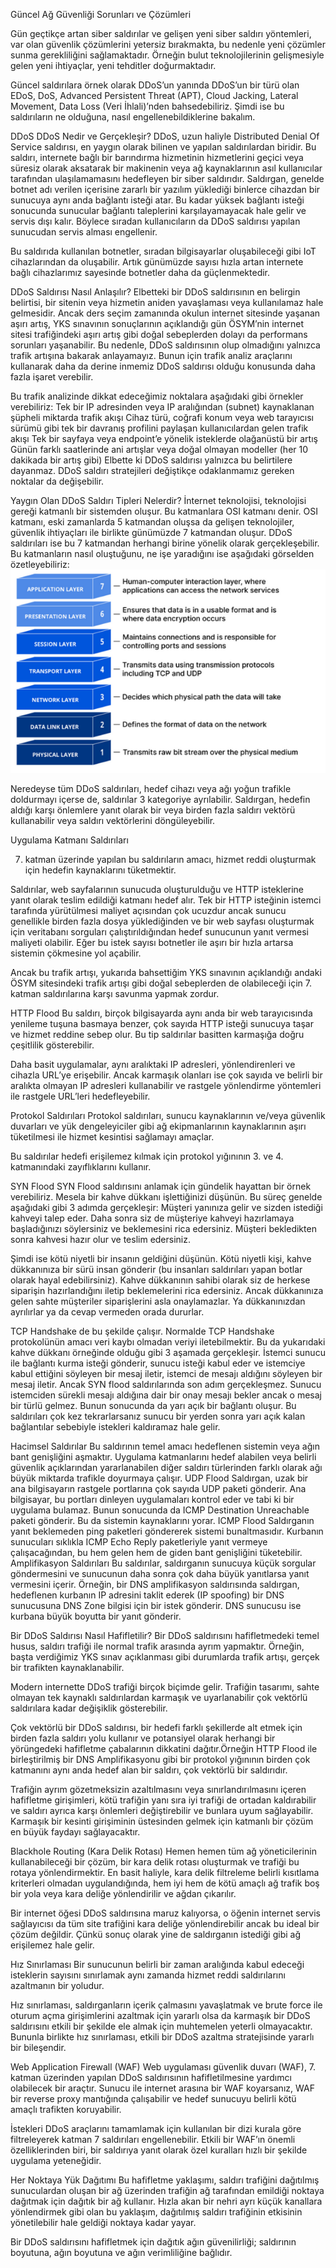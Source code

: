 Güncel Ağ Güvenliği Sorunları ve Çözümleri

Gün geçtikçe artan siber saldırılar ve gelişen yeni siber saldırı yöntemleri, var olan güvenlik çözümlerini yetersiz bırakmakta, bu nedenle yeni çözümler sunma gerekliliğini sağlamaktadır. Örneğin bulut teknolojilerinin gelişmesiyle gelen yeni ihtiyaçlar, yeni tehditler doğurmaktadır.

Güncel saldırılara örnek olarak  DDoS’un yanında DDoS’un bir türü olan EDoS, DoS, Advanced Persistent Threat (APT), Cloud Jacking, Lateral Movement, Data Loss (Veri İhlali)’nden bahsedebiliriz. Şimdi ise bu saldırıların ne olduğuna, nasıl engellenebildiklerine bakalım.

DDoS
DDoS Nedir ve Gerçekleşir?
DDoS, uzun haliyle Distributed Denial Of Service saldırısı, en yaygın olarak bilinen ve yapılan saldırılardan biridir. Bu saldırı, internete bağlı bir barındırma hizmetinin hizmetlerini geçici veya süresiz olarak aksatarak bir makinenin veya ağ kaynaklarının asıl kullanıcılar tarafından ulaşılamamasını hedefleyen bir siber saldırıdır. Saldırgan, genelde botnet adı verilen içerisine zararlı bir yazılım yüklediği binlerce cihazdan bir sunucuya aynı anda bağlantı isteği atar. Bu kadar yüksek bağlantı isteği sonucunda sunucular bağlantı taleplerini karşılayamayacak hale gelir ve servis dışı kalır. Böylece sıradan kullanıcıların da DDoS saldırısı yapılan sunucudan servis alması engellenir. 

Bu saldırıda kullanılan botnetler, sıradan bilgisayarlar oluşabileceği gibi IoT cihazlarından da oluşabilir. Artık günümüzde sayısı hızla artan internete bağlı cihazlarımız sayesinde botnetler daha da güçlenmektedir. 

DDoS Saldırısı Nasıl Anlaşılır?
	Elbetteki bir DDoS saldırısının en belirgin belirtisi, bir sitenin veya hizmetin aniden yavaşlaması veya kullanılamaz hale gelmesidir. Ancak ders seçim zamanında okulun internet sitesinde yaşanan aşırı artış, YKS sınavının sonuçlarının açıklandığı gün ÖSYM’nin internet sitesi trafiğindeki aşırı artış gibi doğal sebeplerden dolayı da performans sorunları yaşanabilir. Bu nedenle, DDoS saldırısının olup olmadığını yalnızca trafik artışına bakarak anlayamayız. Bunun için trafik analiz araçlarını kullanarak daha da derine inmemiz DDoS saldırısı olduğu konusunda daha fazla işaret verebilir. 

Bu trafik analizinde dikkat edeceğimiz noktalara aşağıdaki gibi örnekler verebiliriz:
Tek bir IP adresinden veya IP aralığından (subnet) kaynaklanan şüpheli miktarda trafik akışı
Cihaz türü, coğrafi konum veya web tarayıcısı sürümü gibi tek bir davranış profilini paylaşan kullanıcılardan gelen trafik akışı 
Tek bir sayfaya veya endpoint’e yönelik isteklerde olağanüstü bir artış
Günün farklı saatlerinde ani artışlar veya doğal olmayan modeller (her 10 dakikada bir artış gibi)
Elbette ki DDoS saldırısı yalnızca bu belirtilere dayanmaz. DDoS saldırı stratejileri değiştikçe odaklanmamız gereken noktalar da değişebilir.



Yaygın Olan DDoS Saldırı Tipleri Nelerdir?
	İnternet teknolojisi, teknolojisi gereği katmanlı bir sistemden oluşur. Bu katmanlara OSI katmanı denir. OSI katmanı, eski zamanlarda 5 katmandan oluşsa da gelişen teknolojiler, güvenlik ihtiyaçları ile birlikte günümüzde 7 katmandan oluşur. DDoS saldırıları ise bu 7 katmandan herhangi birine yönelik olarak gerçekleşebilir. Bu katmanların nasıl oluştuğunu, ne işe yaradığını ise aşağıdaki görselden özetleyebiliriz:
	![OSI Layers](images/osi.png)



Neredeyse tüm DDoS saldırıları, hedef cihazı veya ağı yoğun trafikle doldurmayı içerse de, saldırılar 3 kategoriye ayrılabilir. Saldırgan, hedefin aldığı karşı önlemlere yanıt olarak bir veya birden fazla saldırı vektörü kullanabilir veya saldırı vektörlerini döngüleyebilir.

Uygulama Katmanı Saldırıları

7. katman üzerinde yapılan bu saldırıların amacı, hizmet reddi oluşturmak için hedefin kaynaklarını tüketmektir.

Saldırılar, web sayfalarının sunucuda oluşturulduğu ve HTTP isteklerine yanıt olarak teslim edildiği katmanı hedef alır. Tek bir HTTP isteğinin istemci tarafında yürütülmesi maliyet açısından çok ucuzdur ancak sunucu genellikle birden fazla dosya yüklediğinden ve bir web sayfası oluşturmak için veritabanı sorguları çalıştırıldığından hedef sunucunun yanıt vermesi maliyeti olabilir. Eğer bu istek sayısı botnetler ile aşırı bir hızla artarsa sistemin çökmesine yol açabilir.

Ancak bu trafik artışı, yukarıda bahsettiğim YKS sınavının açıklandığı andaki ÖSYM sitesindeki trafik artışı gibi doğal sebeplerden de olabileceği için 7. katman saldırılarına karşı savunma yapmak zordur.

HTTP Flood
Bu saldırı, birçok bilgisayarda aynı anda bir web tarayıcısında yenileme tuşuna basmaya benzer, çok sayıda HTTP isteği sunucuya taşar ve hizmet reddine sebep olur. Bu tip saldırılar basitten karmaşığa doğru çeşitlilik gösterebilir.

Daha basit uygulamalar, aynı aralıktaki IP adresleri, yönlendirenleri ve cihazla URL’ye erişebilir. Ancak karmaşık olanları ise çok sayıda ve belirli bir aralıkta olmayan IP adresleri kullanabilir ve rastgele yönlendirme yöntemleri ile rastgele URL’leri hedefleyebilir.

Protokol Saldırıları
Protokol saldırıları, sunucu kaynaklarının ve/veya güvenlik duvarları ve yük dengeleyiciler gibi ağ ekipmanlarının kaynaklarının aşırı tüketilmesi ile hizmet kesintisi sağlamayı amaçlar. 

Bu saldırılar hedefi erişilemez kılmak için protokol yığınının 3. ve 4. katmanındaki zayıflıklarını kullanır.

SYN Flood
SYN Flood saldırısını anlamak için gündelik hayattan bir örnek verebiliriz. Mesela bir kahve dükkanı işlettiğinizi düşünün. Bu süreç genelde aşağıdaki gibi 3 adımda gerçekleşir:
Müşteri yanınıza gelir ve sizden istediği kahveyi talep eder.
Daha sonra siz de müşteriye kahveyi hazırlamaya başladığınızı söylersiniz ve beklemesini rica edersiniz.
Müşteri bekledikten sonra kahvesi hazır olur ve teslim edersiniz.

Şimdi ise kötü niyetli bir insanın geldiğini düşünün.
Kötü niyetli kişi, kahve dükkanınıza bir sürü insan gönderir (bu insanları saldırıları yapan botlar olarak hayal edebilirsiniz).
Kahve dükkanının sahibi olarak siz de herkese siparişin hazırlandığını iletip beklemelerini rica edersiniz.
Ancak dükkanınıza gelen sahte müşteriler siparişlerini asla onaylamazlar. Ya dükkanınızdan ayrılırlar ya da cevap vermeden orada dururlar.

TCP Handshake de bu şekilde çalışır. Normalde TCP Handshake protokolünün amacı veri kaybı olmadan veriyi iletebilmektir. Bu da yukarıdaki kahve dükkanı örneğinde olduğu gibi 3 aşamada gerçekleşir. İstemci sunucu ile bağlantı kurma isteği gönderir, sunucu isteği kabul eder ve istemciye kabul ettiğini söyleyen bir mesaj iletir, istemci de mesajı aldığını söyleyen bir mesaj iletir. Ancak SYN flood saldırılarında son adım gerçekleşmez. Sunucu istemciden sürekli mesajı aldığına dair bir onay mesajı bekler ancak o mesaj bir türlü gelmez. Bunun sonucunda da yarı açık bir bağlantı oluşur. Bu saldırıları çok kez tekrarlarsanız sunucu bir yerden sonra yarı açık kalan bağlantılar sebebiyle istekleri kaldıramaz hale gelir.

Hacimsel Saldırılar
Bu saldırının temel amacı hedeflenen sistemin veya ağın bant genişliğini aşmaktır. Uygulama katmanlarını hedef alabilen veya belirli güvenlik açıklarından yararlanabilen diğer saldırı türlerinden farklı olarak ağı büyük miktarda trafikle doyurmaya çalışır.
UDP Flood
Saldırgan, uzak bir ana bilgisayarın rastgele portlarına çok sayıda UDP paketi gönderir. Ana bilgisayar, bu portları dinleyen uygulamaları kontrol eder ve tabi ki bir uygulama bulamaz. Bunun sonucunda da ICMP Destination Unreachable paketi gönderir. Bu da sistemin kaynaklarını yorar.
ICMP Flood
Saldırganın yanıt beklemeden ping paketleri göndererek sistemi bunaltmasıdır. Kurbanın sunucuları sıklıkla ICMP Echo Reply paketleriyle yanıt vermeye çalışacağından, bu hem gelen hem de giden bant genişliğini tüketebilir.
Amplifikasyon Saldırıları
Bu saldırılar, saldırganın sunucuya küçük sorgular göndermesini ve sunucunun daha sonra çok daha büyük yanıtlarsa yanıt vermesini içerir. Örneğin, bir DNS amplifikasyon saldırısında saldırgan, hedeflenen kurbanın IP adresini taklit ederek (IP spoofing) bir DNS sunucusuna DNS Zone bilgisi için bir istek gönderir. DNS sunucusu ise kurbana büyük boyutta bir yanıt gönderir.

Bir DDoS Saldırısı Nasıl Hafifletilir?
Bir DDoS saldırısını hafifletmedeki temel husus, saldırı trafiği ile normal trafik arasında ayrım yapmaktır. Örneğin, başta verdiğimiz YKS sınav açıklanması gibi durumlarda trafik artışı, gerçek bir trafikten kaynaklanabilir.

Modern internette DDoS trafiği birçok biçimde gelir. Trafiğin tasarımı, sahte olmayan tek kaynaklı saldırılardan karmaşık ve uyarlanabilir çok vektörlü saldırılara kadar değişiklik gösterebilir.

Çok vektörlü bir DDoS saldırısı, bir hedefi farklı şekillerde alt etmek için birden fazla saldırı yolu kullanır ve potansiyel olarak herhangi bir yörüngedeki hafifletme çabalarının dikkatini dağıtır.Örneğin HTTP Flood ile birleştirilmiş bir DNS Amplifikasyonu gibi bir protokol yığınının birden çok katmanını aynı anda hedef alan bir saldırı, çok vektörlü bir saldırıdır.

Trafiğin ayrım gözetmeksizin azaltılmasını veya sınırlandırılmasını içeren hafifletme girişimleri, kötü trafiğin yanı sıra iyi trafiği de ortadan kaldırabilir ve saldırı ayrıca karşı önlemleri değiştirebilir ve bunlara uyum sağlayabilir. Karmaşık bir kesinti girişiminin üstesinden gelmek için katmanlı bir çözüm en büyük faydayı sağlayacaktır.

Blackhole Routing (Kara Delik Rotası)
Hemen hemen tüm ağ yöneticilerinin kullanabileceği bir çözüm, bir kara delik rotası oluşturmak ve trafiği bu rotaya yönlendirmektir. En basit haliyle, kara delik filtreleme belirli kısıtlama kriterleri olmadan uygulandığında, hem iyi hem de kötü amaçlı ağ trafik boş bir yola veya kara deliğe yönlendirilir ve ağdan çıkarılır.

Bir internet öğesi DDoS saldırısına maruz kalıyorsa, o öğenin internet servis sağlayıcısı da tüm site trafiğini kara deliğe yönlendirebilir ancak bu ideal bir çözüm değildir. Çünkü sonuç olarak yine de saldırganın istediği gibi ağ erişilemez hale gelir.

Hız Sınırlaması
Bir sunucunun belirli bir zaman aralığında kabul edeceği isteklerin sayısını sınırlamak aynı zamanda hizmet reddi saldırılarını azaltmanın bir yoludur.

Hız sınırlaması, saldırganların içerik çalmasını yavaşlatmak ve brute force ile oturum açma girişimlerini azaltmak için yararlı olsa da karmaşık bir DDoS saldırısını etkili bir şekilde ele almak için muhtemelen yeterli olmayacaktır. Bununla birlikte hız sınırlaması, etkili bir DDoS azaltma stratejisinde yararlı bir bileşendir.

Web Application Firewall (WAF)
Web uygulaması güvenlik duvarı (WAF), 7. katman üzerinden yapılan DDoS saldırısının hafifletilmesine yardımcı olabilecek bir araçtır. Sunucu ile internet arasına bir WAF koyarsanız, WAF bir reverse proxy mantığında çalışabilir ve hedef sunucuyu belirli kötü amaçlı trafikten koruyabilir.

İstekleri DDoS araçlarını tamamlamak için kullanılan bir dizi kurala göre filtreleyerek katman 7 saldırıları engellenebilir. Etkili bir WAF’ın önemli özelliklerinden biri, bir saldırıya yanıt olarak özel kuralları hızlı bir şekilde uygulama yeteneğidir.

Her Noktaya Yük Dağıtımı
Bu hafifletme yaklaşımı, saldırı trafiğini dağıtılmış sunuculardan oluşan bir ağ üzerinden trafiğin ağ tarafından emildiği noktaya dağıtmak için dağıtık bir ağ kullanır. Hızla akan bir nehri ayrı küçük kanallara yönlendirmek gibi olan bu yaklaşım, dağıtılmış saldırı trafiğinin etkisinin yönetilebilir hale geldiği noktaya kadar yayar.

Bir DDoS saldırısını hafifletmek için dağıtık ağın güvenilirliği; saldırının boyutuna, ağın boyutuna ve ağın verimliliğine bağlıdır.

